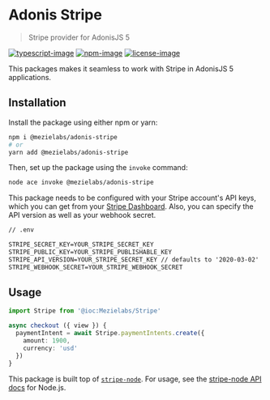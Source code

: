 # Adonis Stripe

> Stripe provider for AdonisJS 5

[![typescript-image]][typescript-url] [![npm-image]][npm-url] [![license-image]][license-url]

This packages makes it seamless to work with Stripe in AdonisJS 5 applications.

## Installation

Install the package using either npm or yarn:

```bash
npm i @mezielabs/adonis-stripe
# or
yarn add @mezielabs/adonis-stripe
```

Then, set up the package using the `invoke` command:

```bash
node ace invoke @mezielabs/adonis-stripe
```

This package needs to be configured with your Stripe account's API keys, which you can get from your [Stripe Dashboard](https://dashboard.stripe.com/account/apikeys). Also, you can specify the API version as well as your webhook secret.

```txt
// .env

STRIPE_SECRET_KEY=YOUR_STRIPE_SECRET_KEY
STRIPE_PUBLIC_KEY=YOUR_STRIPE_PUBLISHABLE_KEY
STRIPE_API_VERSION=YOUR_STRIPE_SECRET_KEY // defaults to '2020-03-02'
STRIPE_WEBHOOK_SECRET=YOUR_STRIPE_WEBHOOK_SECRET
```

## Usage

```ts
import Stripe from '@ioc:Mezielabs/Stripe'

async checkout ({ view }) {
  paymentIntent = await Stripe.paymentIntents.create({
    amount: 1900,
    currency: 'usd'
  })
}
```

This package is built top of [`stripe-node`](https://github.com/stripe/stripe-node). For usage, see the [stripe-node API docs](https://stripe.com/docs/api?lang=node) for Node.js.

[typescript-image]: https://img.shields.io/badge/Typescript-294E80.svg?style=for-the-badge&logo=typescript
[typescript-url]:  "typescript"

[npm-image]: https://img.shields.io/npm/v/adonis-stripe.svg?style=for-the-badge&logo=npm
[npm-url]: https://npmjs.org/package/adonis-stripe "npm"

[license-image]: https://img.shields.io/npm/l/adonis-stripe?color=blueviolet&style=for-the-badge
[license-url]: LICENSE.md "license"
